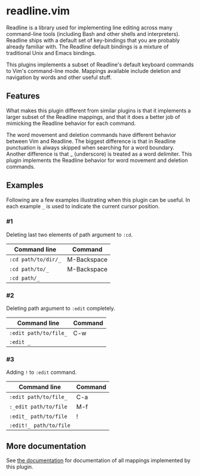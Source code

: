 readline.vim
============

Readline is a library used for implementing line editing across many
command-line tools (including Bash and other shells and interpreters).  Readline
ships with a default set of key-bindings that you are probably already familiar
with.  The Readline default bindings is a mixture of traditional Unix and Emacs
bindings.

This plugins implements a subset of Readline's default keyboard commands to
Vim's command-line mode.  Mappings available include deletion and navigation by
words and other useful stuff.

Features
--------

What makes this plugin different from similar plugins is that it implements a
larger subset of the Readline mappings, and that it does a better job of
mimicking the Readline behavior for each command.

The word movement and deletion commands have different behavior between Vim and
Readline.  The biggest difference is that in Readline punctuation is always
skipped when searching for a word boundary.  Another difference is that \_
(underscore) is treated as a word delimiter.  This plugin implements the
Readline behavior for word movement and deletion commands.

Examples
--------

Following are a few examples illustrating when this plugin can be useful.  In
each example `_` is used to indicate the current cursor position.

### #1

Deleting last two elements of path argument to `:cd`.

| Command line        | Command     |
| ------------------- | ----------- |
| `:cd path/to/dir/_` | M-Backspace |
| `:cd path/to/_`     | M-Backspace |
| `:cd path/_`        |             |

### #2

Deleting path argument to `:edit` completely.

| Command line          | Command |
| --------------------- | ------- |
| `:edit path/to/file_` | C-w     |
| `:edit _`             |         |

### #3

Adding `!` to `:edit` command.

| Command line           | Command |
| ---------------------- | ------- |
| `:edit path/to/file_`  | C-a     |
| `:_edit path/to/file`  | M-f     |
| `:edit_ path/to/file`  | !       |
| `:edit!_ path/to/file` |         |

More documentation
------------------

See [the documentation](./doc/readline.txt) for documentation of all mappings
implemented by this plugin.
